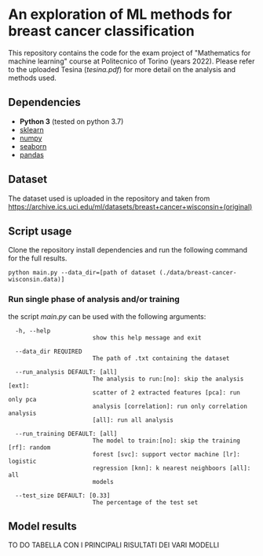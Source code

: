 # An exploration of ML methods for breast cancer classification
This repository contains the code for the exam project of "Mathematics for machine learning" course at Politecnico of Torino (years 2022).
Please refer to the uploaded Tesina (*tesina.pdf*) for more detail on the analysis and methods used.

## Dependencies
- **Python 3** (tested on python 3.7)
- [sklearn](https://scikit-learn.org)
- [numpy](https://numpy.org)
- [seaborn](https://seaborn.pydata.org)
- [pandas](https://pandas.pydata.org/)

## Dataset
The dataset used is uploaded in the repository and taken from https://archive.ics.uci.edu/ml/datasets/breast+cancer+wisconsin+(original)

## Script usage

Clone the repository install dependencies and run the following command for the full results.
```
python main.py --data_dir=[path of dataset (./data/breast-cancer-wisconsin.data)]
```

### Run single phase of analysis and/or training
the script *main.py* can be used with the following arguments:
```
  -h, --help            
                        show this help message and exit
                        
  --data_dir REQUIRED
                        The path of .txt containing the dataset
                        
  --run_analysis DEFAULT: [all]
                        The analysis to run:[no]: skip the analysis [ext]:
                        scatter of 2 extracted features [pca]: run only pca
                        analysis [correlation]: run only correlation analysis
                        [all]: run all analysis
                        
  --run_training DEFAULT: [all]
                        The model to train:[no]: skip the training [rf]: random
                        forest [svc]: support vector machine [lr]: logistic
                        regression [knn]: k nearest neighboors [all]: all
                        models
                        
  --test_size DEFAULT: [0.33]
                        The percentage of the test set
  ```

## Model results

TO DO TABELLA CON I PRINCIPALI RISULTATI DEI VARI MODELLI
